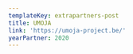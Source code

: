 ```yaml
---
templateKey: extrapartners-post
title: UMOJA
link: 'https://umoja-project.be/'
yearPartner: 2020
---
```


